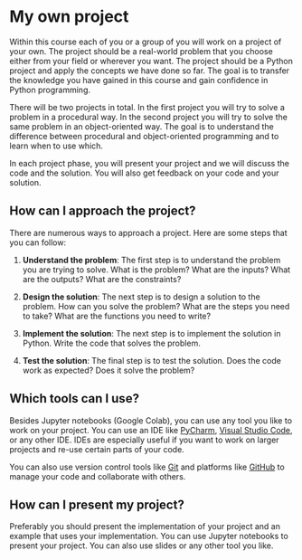 # My own project

Within this course each of you or a group of you will work on a project of your own. The project should be a real-world problem that you choose either from your field or wherever you want. The project should be a Python project and apply the concepts we have done so far. The goal is to transfer the knowledge you have gained in this course and gain confidence in Python programming.

There will be two projects in total. In the first project you will try to solve a problem in a procedural way. In the second project you will try to solve the same problem in an object-oriented way. The goal is to understand the difference between procedural and object-oriented programming and to learn when to use which.

In each project phase, you will present your project and we will discuss the code and the solution. You will also get feedback on your code and your solution.

## How can I approach the project?

There are numerous ways to approach a project. Here are some steps that you can follow:

1. **Understand the problem**: The first step is to understand the problem you are trying to solve. What is the problem? What are the inputs? What are the outputs? What are the constraints?

2. **Design the solution**: The next step is to design a solution to the problem. How can you solve the problem? What are the steps you need to take? What are the functions you need to write?

3. **Implement the solution**: The next step is to implement the solution in Python. Write the code that solves the problem.

4. **Test the solution**: The final step is to test the solution. Does the code work as expected? Does it solve the problem?

## Which tools can I use?

Besides Jupyter notebooks (Google Colab), you can use any tool you like to work on your project. You can use an IDE like [PyCharm](https://www.jetbrains.com/pycharm/), [Visual Studio Code](https://code.visualstudio.com), or any other IDE. IDEs are especially useful if you want to work on larger projects and re-use certain parts of your code.

You can also use version control tools like [Git](https://git-scm.com) and platforms like [GitHub](https://github.com) to manage your code and collaborate with others.

## How can I present my project?

Preferably you should present the implementation of your project and an example that uses your implementation. You can use Jupyter notebooks to present your project. You can also use slides or any other tool you like.

